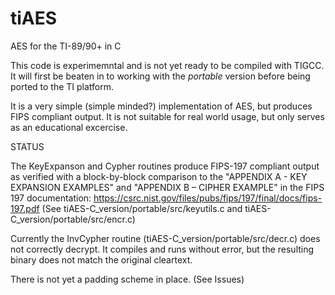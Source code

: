 # tiAES
AES for the TI-89/90+ in C  

This code is experimemntal and is not yet ready to be compiled with TIGCC.
It will first be beaten in to working with the _portable_ version before being
ported to the TI platform.  

It is a very simple (simple minded?) implementation of AES, but produces FIPS
compliant output. It is not suitable for real world usage, but only serves as
an educational excercise.  

STATUS  

The KeyExpanson and Cypher routines produce FIPS-197 compliant output as verified with a block-by-block comparison to the "APPENDIX A - KEY EXPANSION EXAMPLES" and "APPENDIX B – CIPHER EXAMPLE" in the FIPS 197 documentation: https://csrc.nist.gov/files/pubs/fips/197/final/docs/fips-197.pdf  (See tiAES-C_version/portable/src/keyutils.c and tiAES-C_version/portable/src/encr.c)  

Currently the InvCypher routine (tiAES-C_version/portable/src/decr.c) does not correctly decrypt. It compiles and runs without error, but the resulting binary does not match the original cleartext.  

There is not yet a padding scheme in place. (See Issues)  


